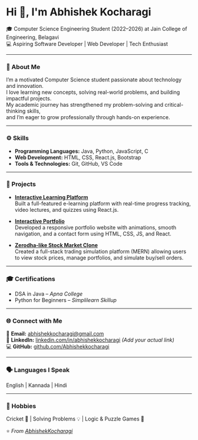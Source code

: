 # Hi 👋, I'm Abhishek Kocharagi  
🎓 Computer Science Engineering Student (2022–2026) at Jain College of Engineering, Belagavi  
💻 Aspiring Software Developer | Web Developer | Tech Enthusiast  

---

### 🧠 About Me  
I’m a motivated Computer Science student passionate about technology and innovation.  
I love learning new concepts, solving real-world problems, and building impactful projects.  
My academic journey has strengthened my problem-solving and critical-thinking skills,  
and I’m eager to grow professionally through hands-on experience.  

---

### ⚙️ Skills  
- **Programming Languages:** Java, Python, JavaScript, C  
- **Web Development:** HTML, CSS, React.js, Bootstrap  
- **Tools & Technologies:** Git, GitHub, VS Code  

---

### 🚀 Projects  
- **[Interactive Learning Platform](https://github.com/Abhishekkocharagi/Interactive_Learning_platform)**  
  Built a full-featured e-learning platform with real-time progress tracking, video lectures, and quizzes using React.js.  

- **[Interactive Portfolio](https://github.com/Abhishekkocharagi/Interactive_portfolio)**  
  Developed a responsive portfolio website with animations, smooth navigation, and a contact form using HTML, CSS, JS, and React.  

- **[Zerodha-like Stock Market Clone](https://github.com/Abhishekkocharagi)**  
  Created a full-stack trading simulation platform (MERN) allowing users to view stock prices, manage portfolios, and simulate buy/sell orders.  

---

### 🎓 Certifications  
- DSA in Java – *Apna College*  
- Python for Beginners – *Simplilearn Skillup*  

---

### 🌐 Connect with Me  
📧 **Email:** [abhishekkocharagi@gmail.com](mailto:abhishekkocharagi@gmail.com)  
💼 **LinkedIn:** [linkedin.com/in/abhishekkocharagi](#) *(Add your actual link)*  
💻 **GitHub:** [github.com/Abhishekkocharagi](https://github.com/Abhishekkocharagi)  

---

### 🗣️ Languages I Speak  
English | Kannada | Hindi  

---

### 🎯 Hobbies  
Cricket 🏏 | Solving Problems 💡 | Logic & Puzzle Games 🧩  

⭐ *From [AbhishekKocharagi](https://github.com/Abhishekkocharagi)*

